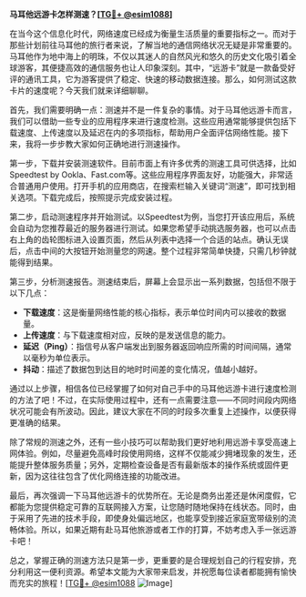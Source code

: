 **马耳他远游卡怎样测速？[[TG💪+ @esim1088](https://t.me/s/esim1088)]**

在当今这个信息化时代，网络速度已经成为衡量生活质量的重要指标之一。而对于那些计划前往马耳他的旅行者来说，了解当地的通信网络状况无疑是非常重要的。马耳他作为地中海上的明珠，不仅以其迷人的自然风光和悠久的历史文化吸引着全球游客，其便捷高效的通信服务也让人印象深刻。其中，“远游卡”就是一款备受好评的通讯工具，它为游客提供了稳定、快速的移动数据连接。那么，如何测试这款卡片的速度呢？今天我们就来详细聊聊。

首先，我们需要明确一点：测速并不是一件复杂的事情。对于马耳他远游卡而言，我们可以借助一些专业的应用程序来进行速度检测。这些应用通常能够提供包括下载速度、上传速度以及延迟在内的多项指标，帮助用户全面评估网络性能。接下来，我将一步步教大家如何正确地进行测速操作。

第一步，下载并安装测速软件。目前市面上有许多优秀的测速工具可供选择，比如Speedtest by Ookla、Fast.com等。这些应用程序界面友好，功能强大，非常适合普通用户使用。打开手机的应用商店，在搜索栏输入关键词“测速”，即可找到相关选项。下载完成后，按照提示完成安装过程。

第二步，启动测速程序并开始测试。以Speedtest为例，当您打开该应用后，系统会自动为您推荐最近的服务器进行测试。如果您希望手动挑选服务器，也可以点击右上角的齿轮图标进入设置页面，然后从列表中选择一个合适的站点。确认无误后，点击中间的大按钮开始测量您的网速。整个过程非常简单快捷，只需几秒钟就能得到结果。

第三步，分析测速报告。测速结束后，屏幕上会显示出一系列数据，包括但不限于以下几点：
- **下载速度**：这是衡量网络性能的核心指标，表示单位时间内可以接收的数据量。
- **上传速度**：与下载速度相对应，反映的是发送信息的能力。
- **延迟（Ping）**：指信号从客户端发出到服务器返回响应所需的时间间隔，通常以毫秒为单位表示。
- **抖动**：描述了数据包到达目的地时时间差的变化情况，值越小越好。

通过以上步骤，相信各位已经掌握了如何对自己手中的马耳他远游卡进行速度检测的方法了吧！不过，在实际使用过程中，还有一点需要注意——不同时间段内网络状况可能会有所波动。因此，建议大家在不同的时段多次重复上述操作，以便获得更准确的结果。

除了常规的测速之外，还有一些小技巧可以帮助我们更好地利用远游卡享受高速上网体验。例如，尽量避免高峰时段使用网络，这样不仅能减少拥堵现象的发生，还能提升整体服务质量；另外，定期检查设备是否有最新版本的操作系统或固件更新，因为这往往包含了优化网络连接的功能改进。

最后，再次强调一下马耳他远游卡的优势所在。无论是商务出差还是休闲度假，它都能为您提供稳定可靠的互联网接入方案，让您随时随地保持在线状态。同时，由于采用了先进的技术手段，即使身处偏远地区，也能享受到接近家庭宽带级别的流畅体验。所以，如果近期有赴马耳他旅游或者工作的打算，不妨考虑入手一张远游卡吧！

总之，掌握正确的测速方法只是第一步，更重要的是合理规划自己的行程安排，充分利用这一便利资源。希望本文能为大家带来启发，并祝愿每位读者都能拥有愉快而充实的旅程！[[TG💪+ @esim1088](https://t.me/s/esim1088) ![Image](https://i.postimg.cc/4NQfJmqS/Snipaste-2025-05-13-00-14-12.png)]